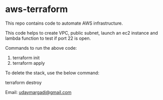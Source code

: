 # aws-terraform
This repo contains code to automate AWS infrastructure.

This code helps to create VPC, public subnet, launch an ec2 instance and lambda function to test if port 22 is open.

Commands to run the above code:

1) terraform init
2) terraform apply

To delete the stack, use the below command:

terraform destroy

Email: udaymargadi@gmail.com
